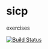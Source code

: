 # sicp

exercises

[![Build Status](https://travis-ci.org/adelnizamutdinov/sicp.svg)](https://travis-ci.org/adelnizamutdinov/sicp)

